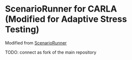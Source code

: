 ScenarioRunner for CARLA (Modified for Adaptive Stress Testing)
========================
Modified from [ScenarioRunner](https://github.com/carla-simulator/scenario_runner)

TODO: connect as fork of the main repository
